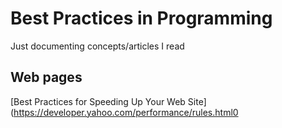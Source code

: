 # Best Practices in Programming
Just documenting concepts/articles I read

## Web pages
[Best Practices for Speeding Up Your Web Site](https://developer.yahoo.com/performance/rules.html0
